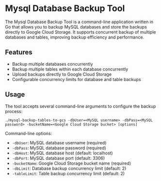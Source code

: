 # Mysql Database Backup Tool

The Mysql Database Backup Tool is a command-line application written in Go that allows you to backup MySQL databases and store the backups directly to Google Cloud Storage. It supports concurrent backup of multiple databases and tables, improving backup efficiency and performance.

## Features

- Backup multiple databases concurrently
- Backup multiple tables within each database concurrently
- Upload backups directly to Google Cloud Storage
- Configurable concurrency limits for database and table backups

## Usage

The tool accepts several command-line arguments to configure the backup process:

```shell
./mysql-backup-tables-to-gcs -dbUser=<MySQL username> -dbPass=<MySQL password> -bucketName=<Google Cloud Storage bucket> [options]
```

Command-line options:

* `-dbUser`: MySQL database username (required)
* `-dbPass`: MySQL database password (required)
* `-dbHost`: MySQL database host (default: localhost)
* `-dbPort`: MySQL database port (default: 3306)
* `-bucketName`: Google Cloud Storage bucket name (required)
* `-dbLimit`: Database backup concurrency limit (default: 2)
* `-tableLimit`: Table backup concurrency limit (default: 2)
